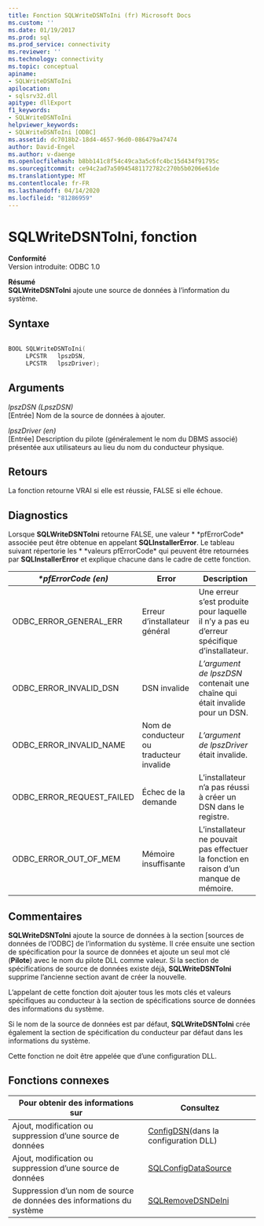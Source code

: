 ```yaml
---
title: Fonction SQLWriteDSNToIni (fr) Microsoft Docs
ms.custom: ''
ms.date: 01/19/2017
ms.prod: sql
ms.prod_service: connectivity
ms.reviewer: ''
ms.technology: connectivity
ms.topic: conceptual
apiname:
- SQLWriteDSNToIni
apilocation:
- sqlsrv32.dll
apitype: dllExport
f1_keywords:
- SQLWriteDSNToIni
helpviewer_keywords:
- SQLWriteDSNToIni [ODBC]
ms.assetid: dc7018b2-18d4-4657-96d0-086479a47474
author: David-Engel
ms.author: v-daenge
ms.openlocfilehash: b8bb141c8f54c49ca3a5c6fc4bc15d434f91795c
ms.sourcegitcommit: ce94c2ad7a50945481172782c270b5b0206e61de
ms.translationtype: MT
ms.contentlocale: fr-FR
ms.lasthandoff: 04/14/2020
ms.locfileid: "81286959"
---
```

# <a name="sqlwritedsntoini-function"></a>SQLWriteDSNToIni, fonction
**Conformité**  
 Version introduite: ODBC 1.0  
  
 **Résumé**  
 **SQLWriteDSNToIni** ajoute une source de données à l’information du système.  
  
## <a name="syntax"></a>Syntaxe  
  
```cpp  
  
BOOL SQLWriteDSNToIni(  
     LPCSTR   lpszDSN,  
     LPCSTR   lpszDriver);  
```  
  
## <a name="arguments"></a>Arguments  
 *lpszDSN (LpszDSN)*  
 [Entrée] Nom de la source de données à ajouter.  
  
 *lpszDriver (en)*  
 [Entrée] Description du pilote (généralement le nom du DBMS associé) présentée aux utilisateurs au lieu du nom du conducteur physique.  
  
## <a name="returns"></a>Retours  
 La fonction retourne VRAI si elle est réussie, FALSE si elle échoue.  
  
## <a name="diagnostics"></a>Diagnostics  
 Lorsque **SQLWriteDSNToIni** retourne FALSE, une valeur * \*pfErrorCode* associée peut être obtenue en appelant **SQLInstallerError**. Le tableau suivant répertorie les * \*valeurs pfErrorCode* qui peuvent être retournées par **SQLInstallerError** et explique chacune dans le cadre de cette fonction.  
  
|*\*pfErrorCode (en)*|Error|Description|  
|---------------------|-----------|-----------------|  
|ODBC_ERROR_GENERAL_ERR|Erreur d’installateur général|Une erreur s’est produite pour laquelle il n’y a pas eu d’erreur spécifique d’installateur.|  
|ODBC_ERROR_INVALID_DSN|DSN invalide|*L’argument de lpszDSN* contenait une chaîne qui était invalide pour un DSN.|  
|ODBC_ERROR_INVALID_NAME|Nom de conducteur ou traducteur invalide|*L’argument de lpszDriver* était invalide.|  
|ODBC_ERROR_REQUEST_FAILED|Échec de la demande|L’installateur n’a pas réussi à créer un DSN dans le registre.|  
|ODBC_ERROR_OUT_OF_MEM|Mémoire insuffisante|L’installateur ne pouvait pas effectuer la fonction en raison d’un manque de mémoire.|  
  
## <a name="comments"></a>Commentaires  
 **SQLWriteDSNToIni** ajoute la source de données à la section [sources de données de l’ODBC] de l’information du système. Il crée ensuite une section de spécification pour la source de données et ajoute un seul mot clé (**Pilote**) avec le nom du pilote DLL comme valeur. Si la section de spécifications de source de données existe déjà, **SQLWriteDSNToIni** supprime l’ancienne section avant de créer la nouvelle.  
  
 L’appelant de cette fonction doit ajouter tous les mots clés et valeurs spécifiques au conducteur à la section de spécifications source de données des informations du système.  
  
 Si le nom de la source de données est par défaut, **SQLWriteDSNToIni** crée également la section de spécification du conducteur par défaut dans les informations du système.  
  
 Cette fonction ne doit être appelée que d’une configuration DLL.  
  
## <a name="related-functions"></a>Fonctions connexes  
  
|Pour obtenir des informations sur|Consultez|  
|---------------------------|---------|  
|Ajout, modification ou suppression d’une source de données|[ConfigDSN](../../../odbc/reference/syntax/configdsn-function.md)(dans la configuration DLL)|  
|Ajout, modification ou suppression d’une source de données|[SQLConfigDataSource](../../../odbc/reference/syntax/sqlconfigdatasource-function.md)|  
|Suppression d’un nom de source de données des informations du système|[SQLRemoveDSNDeIni](../../../odbc/reference/syntax/sqlremovedsnfromini-function.md)|
